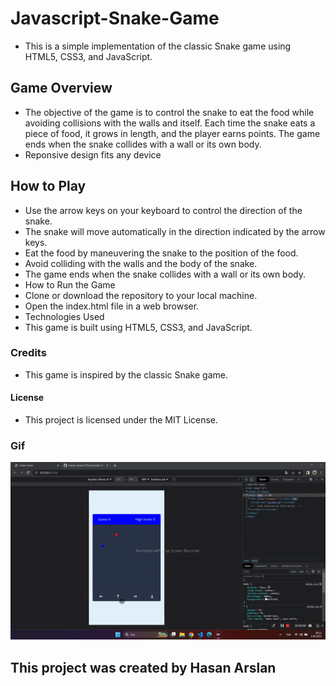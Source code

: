 # Javascript-Snake-Game

 
* This is a simple implementation of the classic Snake game using HTML5, CSS3, and JavaScript.

## Game Overview
* The objective of the game is to control the snake to eat the food while avoiding collisions with the walls and itself. Each time the snake eats a piece of food, it grows in length, and the player earns points. The game ends when the snake collides with a wall or its own body.
* Reponsive design fits any device

## How to Play
* Use the arrow keys on your keyboard to control the direction of the snake.
* The snake will move automatically in the direction indicated by the arrow keys.
* Eat the food by maneuvering the snake to the position of the food.
* Avoid colliding with the walls and the body of the snake.
* The game ends when the snake collides with a wall or its own body.
* How to Run the Game
* Clone or download the repository to your local machine.
* Open the index.html file in a web browser.
* Technologies Used
* This game is built using HTML5, CSS3, and JavaScript.

### Credits
* This game is inspired by the classic Snake game.

#### License
* This project is licensed under the MIT License.

### Gif

  <img src="https://github.com/Hasan-Arslan2779/Javascript-Snake-Game/blob/master/snake-game.gif" alt="Gif">



 ## <p>This project was created by Hasan Arslan</p>
